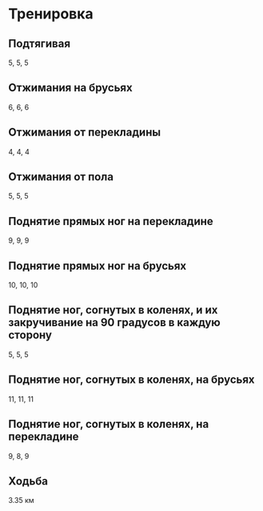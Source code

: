 # Тренировка

## Подтягивая

5, 5, 5

## Отжимания на брусьях

6, 6, 6

## Отжимания от перекладины

4, 4, 4

## Отжимания от пола

5, 5, 5

## Поднятие прямых ног на перекладине

9, 9, 9

## Поднятие прямых ног на брусьях

10, 10, 10

## Поднятие ног, согнутых в коленях, и их закручивание на 90 градусов в каждую сторону

5, 5, 5

## Поднятие ног, согнутых в коленях, на брусьях

11, 11, 11

## Поднятие ног, согнутых в коленях, на перекладине

9, 8, 9

## Ходьба

3.35 км
